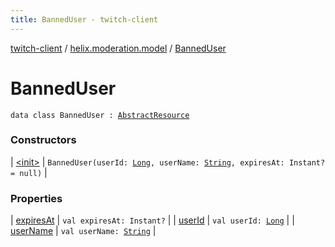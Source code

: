```yaml
---
title: BannedUser - twitch-client
---
```


[twitch-client](../../index.html) / [helix.moderation.model](../index.html) / [BannedUser](./index.html)

# BannedUser

`data class BannedUser : `[`AbstractResource`](../../helix.http.model/-abstract-resource/index.html)

### Constructors

| [&lt;init&gt;](-init-.html) | `BannedUser(userId: `[`Long`](https://kotlinlang.org/api/latest/jvm/stdlib/kotlin/-long/index.html)`, userName: `[`String`](https://kotlinlang.org/api/latest/jvm/stdlib/kotlin/-string/index.html)`, expiresAt: Instant? = null)` |

### Properties

| [expiresAt](expires-at.html) | `val expiresAt: Instant?` |
| [userId](user-id.html) | `val userId: `[`Long`](https://kotlinlang.org/api/latest/jvm/stdlib/kotlin/-long/index.html) |
| [userName](user-name.html) | `val userName: `[`String`](https://kotlinlang.org/api/latest/jvm/stdlib/kotlin/-string/index.html) |

